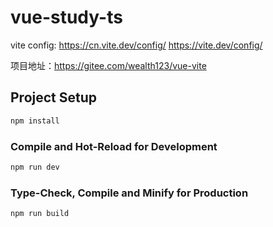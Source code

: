 # vue-study-ts

vite config:
https://cn.vite.dev/config/
https://vite.dev/config/

项目地址：https://gitee.com/wealth123/vue-vite

## Project Setup

```sh
npm install
```

### Compile and Hot-Reload for Development

```sh
npm run dev
```

### Type-Check, Compile and Minify for Production

```sh
npm run build
```
